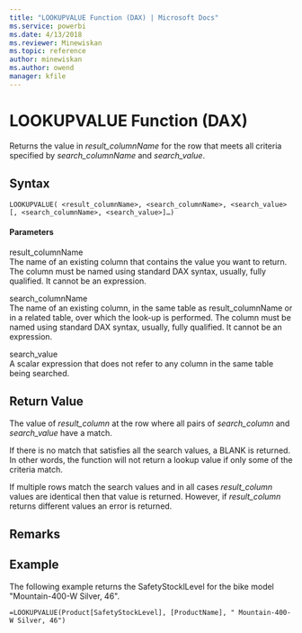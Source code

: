 ```yaml
---
title: "LOOKUPVALUE Function (DAX) | Microsoft Docs"
ms.service: powerbi
ms.date: 4/13/2018
ms.reviewer: Minewiskan
ms.topic: reference
author: minewiskan
ms.author: owend
manager: kfile
---
```

# LOOKUPVALUE Function (DAX)
Returns the value in *result_columnName* for the row that meets all criteria specified by *search_columnName* and *search_value*.  
  
## Syntax  
  
```  
LOOKUPVALUE( <result_columnName>, <search_columnName>, <search_value>[, <search_columnName>, <search_value>]…)  
```  
  
#### Parameters  
result_columnName  
The name of an existing column that contains the value you want to return. The column must be named using standard DAX syntax, usually, fully qualified. It cannot be an expression.  
  
search_columnName  
The name of an existing column, in the same table as result_columnName or in a related table, over which the look-up is performed. The column must be named using standard DAX syntax, usually, fully qualified. It cannot be an expression.  
  
search_value  
A scalar expression that does not refer to any column in the same table being searched.  
  
## Return Value  
The value of *result_column* at the row where all pairs of *search_column* and *search_value* have a match.  
  
If there is no match that satisfies all the search values, a BLANK is returned. In other words, the function will not return a lookup value if only some of the criteria match.  
  
If multiple rows match the search values and in all cases *result_column* values are identical then that value is returned. However, if *result_column* returns different values an error is returned.  
  
## Remarks  
  
## Example  
The following example returns the SafetyStocklLevel for the bike model "Mountain-400-W Silver, 46".  
  
```  
=LOOKUPVALUE(Product[SafetyStockLevel], [ProductName], " Mountain-400-W Silver, 46")  
```  
